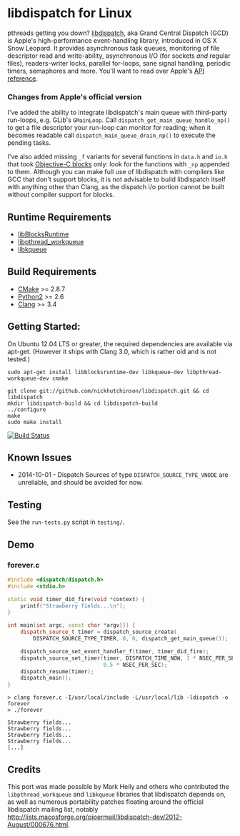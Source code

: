 # libdispatch for Linux

pthreads getting you down? [libdispatch](http://libdispatch.macosforge.org),
aka Grand Central Dispatch (GCD) is Apple's high-performance event-handling
library, introduced in OS X Snow Leopard. It provides asynchronous task queues,
monitoring of file descriptor read and write-ability, asynchronous I/O (for
sockets *and* regular files), readers-writer locks, parallel for-loops, sane
signal handling, periodic timers, semaphores and more. You'll want to read over
Apple's [API reference](http://developer.apple.com/library/ios/#documentation/Performance/Reference/GCD_libdispatch_Ref/Reference/reference.html).

### Changes from Apple's official version
I've added the ability to integrate libdispatch's main queue with third-party
run-loops, e.g. GLib's `GMainLoop`.  Call
`dispatch_get_main_queue_handle_np()` to get a file descriptor your run-loop
can monitor for reading; when it becomes readable call
`dispatch_main_queue_drain_np()` to execute the pending tasks.

I've also added missing `_f` variants for several functions in `data.h` and
`io.h` that took [Objective-C blocks](http://developer.apple.com/library/ios/#documentation/cocoa/Conceptual/Blocks/Articles/00_Introduction.html)
only: look for the functions with `_np` appended to them. Although you can make
full use of libdispatch with compilers like GCC that don't support blocks, it
is not advisable to build libdispatch itself with anything other than Clang, as
the dispatch i/o portion cannot be built without compiler support for blocks.

## Runtime Requirements
- [libBlocksRuntime](https://github.com/mheily/blocks-runtime)
- [libpthread_workqueue](https://github.com/mheily/libpwq)
- [libkqueue](https://github.com/mheily/libkqueue)

## Build Requirements
- [CMake](http://cmake.org) >= 2.8.7
- [Python2](http://python.org) >= 2.6
- [Clang](http://llvm.org) >= 3.4

## Getting Started:
On Ubuntu 12.04 LTS or greater, the required dependencies are available via
apt-get. (However it ships with Clang 3.0, which is rather old and is not
tested.)

    sudo apt-get install libblocksruntime-dev libkqueue-dev libpthread-workqueue-dev cmake

    git clone git://github.com/nickhutchinson/libdispatch.git && cd libdispatch
    mkdir libdispatch-build && cd libdispatch-build
    ../configure
    make
    sudo make install

[![Build Status](https://travis-ci.org/nickhutchinson/libdispatch.svg?branch=master)](https://travis-ci.org/nickhutchinson/libdispatch)

## Known Issues
- 2014-10-01 - Dispatch Sources of type `DISPATCH_SOURCE_TYPE_VNODE` are
  unreliable, and should be avoided for now.

## Testing
See the `run-tests.py` script in `testing/`.

## Demo

### forever.c
```cpp
#include <dispatch/dispatch.h>
#include <stdio.h>

static void timer_did_fire(void *context) {
    printf("Strawberry fields...\n");
}

int main(int argc, const char *argv[]) {
    dispatch_source_t timer = dispatch_source_create(
        DISPATCH_SOURCE_TYPE_TIMER, 0, 0, dispatch_get_main_queue());

    dispatch_source_set_event_handler_f(timer, timer_did_fire);
    dispatch_source_set_timer(timer, DISPATCH_TIME_NOW, 1 * NSEC_PER_SEC,
                              0.5 * NSEC_PER_SEC);
    dispatch_resume(timer);
    dispatch_main();
}
```

    > clang forever.c -I/usr/local/include -L/usr/local/lib -ldispatch -o forever
    > ./forever

    Strawberry fields...
    Strawberry fields...
    Strawberry fields...
    Strawberry fields...
    [...]


## Credits
This port was made possible by Mark Heily and others who contributed the
`libpthread_workqueue` and `libkqueue` libraries that libdispatch depends on, as
well as numerous portability patches floating around the official libdispatch
mailing list, notably <http://lists.macosforge.org/pipermail/libdispatch-dev/2012-August/000676.html>.

